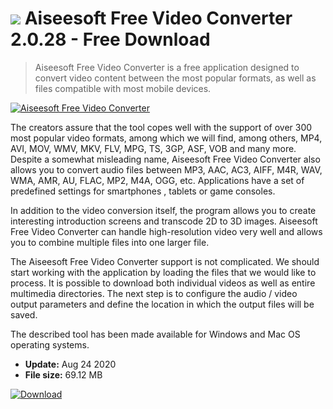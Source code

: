 # ![](https://cdn.softexe.net/static/icon/3/aiseesoft-free-video-converter-9477.png) Aiseesoft Free Video Converter 2.0.28 - Free Download

> Aiseesoft Free Video Converter is a free application designed to convert video content between the most popular formats, as well as files compatible with most mobile devices.

[![Aiseesoft Free Video Converter](https://gallery.dpcdn.pl/imgc/Tools/86841/g_-_420x350_1.5_-_xac43ce0c-18e3-4203-a31c-645e44ea2273.png)](https://softexe.net/win/multimedia/video/aiseesoft-free-video-converter:adgg.html)

The creators assure that the tool copes well with the support of over 300 most popular video formats, among which we will find, among others, MP4, AVI, MOV, WMV, MKV, FLV, MPG, TS, 3GP, ASF, VOB and many more. Despite a somewhat misleading name, Aiseesoft Free Video Converter also allows you to convert audio files between MP3, AAC, AC3, AIFF, M4R, WAV, WMA, AMR, AU, FLAC, MP2, M4A, OGG, etc. Applications have a set of predefined settings for smartphones , tablets or game consoles.
 
 In addition to the video conversion itself, the program allows you to create interesting introduction screens and transcode 2D to 3D images. Aiseesoft Free Video Converter can handle high-resolution video very well and allows you to combine multiple files into one larger file.
 
 The Aiseesoft Free Video Converter support is not complicated. We should start working with the application by loading the files that we would like to process. It is possible to download both individual videos as well as entire multimedia directories. The next step is to configure the audio / video output parameters and define the location in which the output files will be saved.
 
 The described tool has been made available for Windows and Mac OS operating systems.


- **Update:** Aug 24 2020
- **File size:** 69.12 MB

[![Download](https://cdn.softexe.net/static/img/download.png)](https://softexe.net/win/multimedia/video/aiseesoft-free-video-converter:adgg.html)

